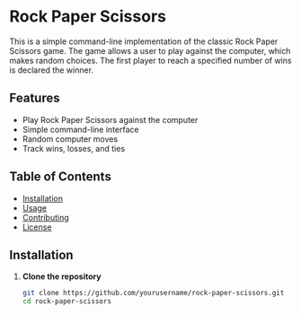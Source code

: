 # Rock Paper Scissors

This is a simple command-line implementation of the classic Rock Paper Scissors game. The game allows a user to play against the computer, which makes random choices. The first player to reach a specified number of wins is declared the winner.

## Features

- Play Rock Paper Scissors against the computer
- Simple command-line interface
- Random computer moves
- Track wins, losses, and ties

## Table of Contents

- [Installation](#installation)
- [Usage](#usage)
- [Contributing](#contributing)
- [License](#license)

## Installation

1. **Clone the repository**

   ```bash
   git clone https://github.com/yourusername/rock-paper-scissors.git
   cd rock-paper-scissors
